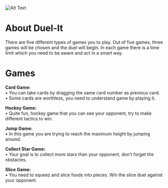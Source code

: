 ![Alt Text](https://media.giphy.com/media/9QVq7CtX9O5hiaitFM/giphy.gif)

# About Duel-It
There are five different types of games you to play. Out of five games, three games will be chosen and the duel will begin. In each game there is a time limit which you need to be aware and act in a smart way.

# Games
**Card Game:** <br />
• You can take cards by dragging the same card number as previous card. <br />
• Some cards are worthless, you need to understand game by playing it.

**Hockey Game:** <br />
• Quite fun, hockey game that you can see your opponent, try to make different tactics to win.

**Jump Game:** <br />
• In this game you are trying to reach the maximum height by jumping around.

**Collect Star Game:** <br />
• Your goal is to collect more stars than your opponent, don't forget the obstacles.

**Slice Game:** <br />
• You need to squeez and slice foods into pieces. Win the slice duel against your opponent.
